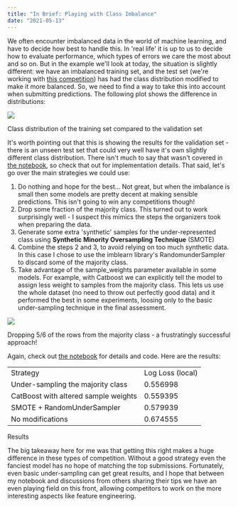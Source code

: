 ```yaml
---
title: "In Brief: Playing with Class Imbalance"
date: "2021-05-13"
---
```


We often encounter imbalanced data in the world of machine learning, and have to decide how best to handle this. In 'real life' it is up to us to decide how to evaluate performance, which types of errors we care the most about and so on. But in the example we'll look at today, the situation is slightly different: we have an imbalanced training set, and the test set (we're working with [this competition](https://www.aicrowd.com/challenges/addi-alzheimers-detection-challenge)) has had the class distribution modified to make it more balanced. So, we need to find a way to take this into account when submitting predictions. The following plot shows the difference in distributions:

![](https://datasciencecastnethome.files.wordpress.com/2021/05/class-balance.png?w=720)

Class distribution of the training set compared to the validation set

It's worth pointing out that this is showing the results for the validation set - there is an unseen test set that could very well have it's own slightly different class distribution. There isn't much to say that wasn't covered in [the notebook](https://www.aicrowd.com/showcase/dealing-with-class-imbalance), so check that out for implementation details. That said, let's go over the main strategies we could use:

1. Do nothing and hope for the best... Not great, but when the imbalance is small then some models are pretty decent at making sensible predictions. This isn't going to win any competitions though!
2. Drop some fraction of the majority class. This turned out to work surprisingly well - I suspect this mimics the steps the organizers took when preparing the data.
3. Generate some extra 'synthetic' samples for the under-represented class using **Synthetic Minority Oversampling Technique** (SMOTE)
4. Combine the steps 2 and 3, to avoid relying on too much synthetic data. In this case I chose to use the imblearn library's RandomunderSampler to discard some of the majority class.
5. Take advantage of the sample\_weights parameter available in some models. For example, with Catboost we can explicitly tell the model to assign less weight to samples from the majority class. This lets us use the whole dataset (no need to throw out perfectly good data) and it performed the best in some experiments, loosing only to the basic under-sampling technique in the final assessment.

![](https://datasciencecastnethome.files.wordpress.com/2021/05/screenshot-from-2021-05-13-15-45-41.png?w=414)

Dropping 5/6 of the rows from the majority class - a frustratingly successful approach!

Again, check out [the notebook](https://www.aicrowd.com/showcase/dealing-with-class-imbalance) for details and code. Here are the results:

<table><tbody><tr><td>Strategy</td><td>Log Loss (local)</td></tr><tr><td>Under-sampling the majority class</td><td>0.556998</td></tr><tr><td>CatBoost with altered sample weights</td><td>0.559395</td></tr><tr><td>SMOTE + RandomUnderSampler</td><td>0.579939</td></tr><tr><td>No modifications</td><td>0.674555</td></tr></tbody></table>

Results

The big takeaway here for me was that getting this right makes a huge difference in these types of competition. Without a good strategy even the fanciest model has no hope of matching the top submissions. Fortunately, even basic under-sampling can get great results, and I hope that between my notebook and discussions from others sharing their tips we have an even playing field on this front, allowing competitors to work on the more interesting aspects like feature engineering.
